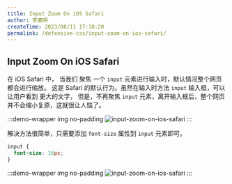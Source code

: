 ```yaml
---
title: Input Zoom On iOS Safari
author: 李嘉明
createTime: 2023/08/11 17:18:20
permalink: /defensive-css/input-zoom-on-ios-safari/
---
```


## Input Zoom On iOS Safari

在 iOS Safari 中， 当我们 聚焦 一个 `input` 元素进行输入时，默认情况整个网页都会进行缩放。
这是 Safari 的默认行为。虽然在输入时方法 `input` 输入框，可以让用户看到 更大的文字，
但是，不再聚焦 `input` 元素，离开输入框后，整个网页并不会缩小复原，这就很让人恼了。

:::demo-wrapper img no-padding
<img src="/images/defensive-css/input-zoom-ios.png" alt="input-zoom-on-ios-safari" />
:::

解决方法很简单，只需要添加 `font-size` 属性到 `input` 元素即可。

```css
input {
  font-size: 16px;
}
```

:::demo-wrapper img no-padding
<img src="/images/defensive-css/input-zoom-ios-fix.png" alt="input-zoom-on-ios-safari" />
:::
